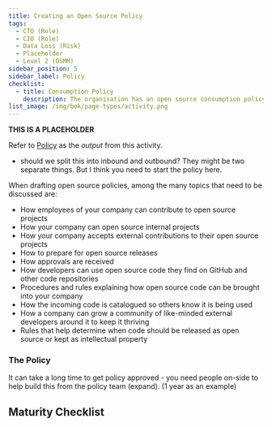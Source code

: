 ```yaml
---
title: Creating an Open Source Policy
tags: 
  - CTO (Role)
  - CIO (Role)
  - Data Loss (Risk)
  - Placeholder
  - Level 2 (OSMM)
sidebar_position: 5
sidebar_label: Policy
checklist:
  - title: Consumption Policy
    description: The organisation has an open source consumption policy
list_image: /img/bok/page-types/activity.png
---
```


**THIS IS A PLACEHOLDER**

Refer to [Policy](../../Artifacts/Policy) as the _output_ from this activity.

- should we split this into inbound and outbound?  They might be two separate things.  But I think you need to start the policy here.



<BoxOut image="/img/bok/page-types/artifact.png" link="https://todogroup.org/guides/create-program/#program-structure" title="Open Source Policy" linkText="From TODO Group">

When drafting open source policies, among the many topics that need to be discussed are:

- How employees of your company can contribute to open source projects
- How your company can open source internal projects
- How your company accepts external contributions to their open source projects
- How to prepare for open source releases
- How approvals are received
- How developers can use open source code they find on GitHub and other code repositories
- Procedures and rules explaining how open source code can be brought into your company
- How the incoming code is catalogued so others know it is being used
- How a company can grow a community of like-minded external developers around it to keep it thriving
- Rules that help determine when code should be released as open source or kept as intellectual property

</BoxOut>


### The Policy

It can take a long time to get policy approved - you need people on-side to help build this from the policy team (expand). (1 year as an example)


## Maturity Checklist

<ArticleChecklist checklist={frontMatter.checklist} title={frontMatter.title} />
